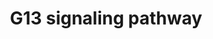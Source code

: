 ---
annotations:
- id: PW:0000230
  parent: signaling pathway
  type: Pathway Ontology
  value: G protein mediated signaling pathway via Galpha12/Galpha13 family
authors:
- A.Chow
- MaintBot
- Thomas
- Christine Chichester
- Khanspers
- Egonw
- Eweitz
description: 'The G13 subunit is an alpha unit of heterotrimeric G proteins that regulates
  cell processes through the use of guanine nucleotide exchange factors. G13 regulates
  actin cytoskeletal remodeling in cells and is essential for receptor tyrosine kinase-induced
  migration of fibroblast and endothelial cells.  Source: [[wikipedia:G12/G13_alpha_subunits|Wikipedia]]'
last-edited: 2021-05-14
organisms:
- Mus musculus
redirect_from:
- /index.php/Pathway:WP298
- /instance/WP298
- /instance/WP298_rr116836
revision: r116836
schema-jsonld:
- '@context': https://schema.org/
  '@id': https://wikipathways.github.io/pathways/WP298.html
  '@type': Dataset
  creator:
    '@type': Organization
    name: WikiPathways
  description: 'The G13 subunit is an alpha unit of heterotrimeric G proteins that
    regulates cell processes through the use of guanine nucleotide exchange factors.
    G13 regulates actin cytoskeletal remodeling in cells and is essential for receptor
    tyrosine kinase-induced migration of fibroblast and endothelial cells.  Source:
    [[wikipedia:G12/G13_alpha_subunits|Wikipedia]]'
  keywords:
  - Arhgdib
  - Arhgdig
  - Arhgef1
  - Calm1
  - Cdc42
  - Cfl1
  - Cfl2
  - Cit
  - Diap1
  - Gna13
  - Iqgap1
  - Iqgap2
  - Limk1
  - Map3k4
  - Mapk10
  - Mybph
  - Myl1
  - Pak3
  - Pfn1
  - Pik3ca
  - Pik3cb
  - Pik3cd
  - Pik3r2
  - Pip4k2a
  - Pkn1
  - Ppp1cb
  - Rac1
  - Rhoa
  - Rhpn2
  - Rock1
  - Rock2
  - Rps6kb1
  - Rtkn
  - Sh3rf1
  - Sra1
  - Tnk2
  - Was
  - Wasl
  license: CC0
  name: G13 signaling pathway
seo: CreativeWork
title: G13 signaling pathway
wpid: WP298
---